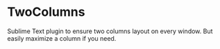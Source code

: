 # TwoColumns
Sublime Text plugin to ensure two columns layout on every window. But easily maximize a column if you need.
